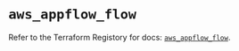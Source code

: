 # `aws_appflow_flow`

Refer to the Terraform Registory for docs: [`aws_appflow_flow`](https://registry.terraform.io/providers/hashicorp/aws/5.13.1/docs/resources/appflow_flow).
